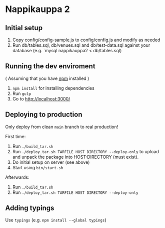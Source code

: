 Nappikauppa 2
=============

Initial setup
-------------

1. Copy config/config-sample.js to config/config.js and modify as needed
2. Run db/tables.sql, db/venues.sql and db/test-data.sql against your database (e.g. `mysql nappikauppa2 < db/tables.sql)


Running the dev enviroment
-------------

( Assuming that you have [npm](https://www.npmjs.com/) installed )

1. `npm install` for installing dependencies
2. Run `gulp`
3. Go to [http://localhost:3000/](http://localhost:3000/)

Deploying to production
-------------

Only deploy from clean `main` branch to real production!

First time:

1. Run `./build_tar.sh`
2. Run `./deploy_tar.sh TARFILE HOST DIRECTORY --deploy-only`
to upload and unpack the package into HOST:DIRECTORY (must exist).
3. Do initial setup on server (see above)
4. Start using `bin/start.sh`

Afterwards:
1. Run `./build_tar.sh`
2. Run `./deploy_tar.sh TARFILE HOST DIRECTORY --deploy-only`


Adding typings
-------------

Use `typings` (e.g. `npm install --global typings`)
